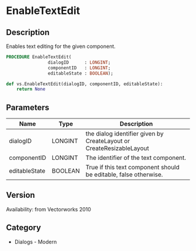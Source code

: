 # EnableTextEdit

## Description
Enables text editing for the given component.

```pascal
PROCEDURE EnableTextEdit(
				dialogID      : LONGINT;
				componentID   : LONGINT;
				editableState : BOOLEAN);
```

```python
def vs.EnableTextEdit(dialogID, componentID, editableState):
    return None
```

## Parameters
|Name|Type|Description|
|---|---|---|
|dialogID|LONGINT|the dialog identifier given by CreateLayout or CreateResizableLayout|
|componentID|LONGINT|The identifier of the text component.|
|editableState|BOOLEAN|True if this text component should be editable, false otherwise.|

## Version
Availability: from Vectorworks 2010

## Category
* Dialogs - Modern

